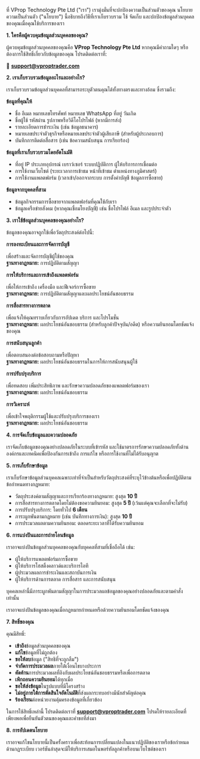 ที่ VProp Technology Pte Ltd ("เรา") เรามุ่งมั่นที่จะปกป้องความเป็นส่วนตัวของคุณ นโยบายความเป็นส่วนตัว ("นโยบาย") นี้อธิบายถึงวิธีที่เราเก็บรวบรวม ใช้ จัดเก็บ และปกป้องข้อมูลส่วนบุคคลของคุณเมื่อคุณใช้บริการของเรา

**1\. ใครคือผู้ควบคุมข้อมูลส่วนบุคคลของคุณ?**

ผู้ควบคุมข้อมูลส่วนบุคคลของคุณคือ **VProp Technology Pte Ltd** หากคุณมีคำถามใดๆ หรือต้องการใช้สิทธิ์เกี่ยวกับข้อมูลของคุณ โปรดติดต่อเราที่:

📧 **[support@vproptrader\.com](mailto:support@vproptrader.com)**

**2\. เราเก็บรวบรวมข้อมูลอะไรและอย่างไร?**

เราเก็บรวบรวมข้อมูลส่วนบุคคลที่สามารถระบุตัวตนคุณได้ทั้งทางตรงและทางอ้อม ซึ่งรวมถึง:

**ข้อมูลที่คุณให้**

- ชื่อ อีเมล หมายเลขโทรศัพท์ หมายเลข WhatsApp ที่อยู่ วันเกิด
- ชื่อผู้ใช้ รหัสผ่าน รูปภาพหรือวิดีโอโปรไฟล์ (หากมีการส่ง)
- รายละเอียดการชำระเงิน (เช่น ข้อมูลธนาคาร)
- หมายเลขประจำตัวธุรกิจหรือหมายเลขประจำตัวผู้เสียภาษี (สำหรับผู้ประกอบการ)
- บันทึกการติดต่อสื่อสาร (เช่น ข้อความสนับสนุน การเรียกร้อง)

**ข้อมูลที่เราเก็บรวบรวมโดยอัตโนมัติ**

- ที่อยู่ IP ประเภทอุปกรณ์ เบราว์เซอร์ ระบบปฏิบัติการ ผู้ให้บริการการเชื่อมต่อ
- การใช้งานเว็บไซต์ (ระยะเวลาการเข้าชม หน้าที่เข้าชม ตำแหน่งทางภูมิศาสตร์)
- การใช้งานแพลตฟอร์ม (เวลาเข้า/ออกจากระบบ การตั้งค่าบัญชี ข้อมูลการซื้อขาย)

**ข้อมูลจากบุคคลที่สาม**

- ข้อมูลกิจกรรมการซื้อขายจากแพลตฟอร์มที่คุณใช้กับเรา
- ข้อมูลเครือข่ายสังคม (หากคุณเชื่อมโยงบัญชี) เช่น ชื่อโปรไฟล์ อีเมล และรูปประจำตัว

**3\. เราใช้ข้อมูลส่วนบุคคลของคุณอย่างไร?**

ข้อมูลของคุณอาจถูกใช้เพื่อวัตถุประสงค์ต่อไปนี้:

**การลงทะเบียนและการจัดการบัญชี**

เพื่อสร้างและจัดการบัญชีผู้ใช้ของคุณ  
**ฐานทางกฎหมาย:** การปฏิบัติตามสัญญา

**การให้บริการและการเข้าถึงแพลตฟอร์ม**

เพื่อให้การเข้าถึง เครื่องมือ และฟีเจอร์การซื้อขาย  
**ฐานทางกฎหมาย:** การปฏิบัติตามสัญญาและผลประโยชน์อันชอบธรรม

**การสื่อสารทางการตลาด**

เพื่อแจ้งให้คุณทราบเกี่ยวกับการอัปเดต บริการ และโปรโมชั่น  
**ฐานทางกฎหมาย:** ผลประโยชน์อันชอบธรรม (สำหรับลูกค้าปัจจุบัน/อดีต) หรือความยินยอมโดยชัดแจ้งของคุณ

**การสนับสนุนลูกค้า**

เพื่อตอบสนองต่อข้อสอบถามหรือปัญหา  
**ฐานทางกฎหมาย:** ผลประโยชน์อันชอบธรรมในการให้การสนับสนุนผู้ใช้

**การปรับปรุงบริการ**

เพื่อทดสอบ เพิ่มประสิทธิภาพ และรักษาความปลอดภัยของแพลตฟอร์มของเรา  
**ฐานทางกฎหมาย:** ผลประโยชน์อันชอบธรรม

**การวิเคราะห์**

เพื่อเข้าใจพฤติกรรมผู้ใช้และปรับปรุงบริการของเรา  
**ฐานทางกฎหมาย:** ผลประโยชน์อันชอบธรรม

**4\. การจัดเก็บข้อมูลและความปลอดภัย**

เราจัดเก็บข้อมูลของคุณอย่างปลอดภัยในระบบที่เข้ารหัส และใช้มาตรการรักษาความปลอดภัยทั้งด้านองค์กรและเทคนิคเพื่อป้องกันการเข้าถึง การแก้ไข หรือการใช้งานที่ไม่ได้รับอนุญาต

**5\. การเก็บรักษาข้อมูล**

เราเก็บรักษาข้อมูลส่วนบุคคลเฉพาะเท่าที่จำเป็นสำหรับวัตถุประสงค์ที่ระบุไว้ข้างต้นหรือเพื่อปฏิบัติตามข้อกำหนดทางกฎหมาย:

- วัตถุประสงค์ตามสัญญาและการเรียกร้องทางกฎหมาย: สูงสุด **10 ปี**
- การสื่อสารทางการตลาดโดยไม่ต้องขอความยินยอม: สูงสุด **5 ปี** (เว้นแต่คุณจะเลือกที่จะไม่รับ)
- การปรับปรุงบริการ: โดยทั่วไป **6 เดือน**
- ภาระผูกพันตามกฎหมาย (เช่น บันทึกทางการเงิน): สูงสุด **10 ปี**
- การประมวลผลตามความยินยอม: ตลอดระยะเวลาที่ได้รับความยินยอม

**6\. การแบ่งปันและการถ่ายโอนข้อมูล**

เราอาจแบ่งปันข้อมูลส่วนบุคคลของคุณกับบุคคลที่สามที่เชื่อถือได้ เช่น:

- ผู้ให้บริการแพลตฟอร์มการซื้อขาย
- ผู้ให้บริการโฮสติ้งคลาวด์และบริการไอที
- ผู้ประมวลผลการชำระเงินและสถาบันการเงิน
- ผู้ให้บริการด้านการตลาด การสื่อสาร และการสนับสนุน

บุคคลเหล่านี้มีภาระผูกพันตามสัญญาในการประมวลผลข้อมูลของคุณอย่างปลอดภัยและตามคำสั่งเท่านั้น

เราอาจแบ่งปันข้อมูลของคุณเมื่อกฎหมายกำหนดหรือด้วยความยินยอมโดยชัดแจ้งของคุณ

**7\. สิทธิ์ของคุณ**

คุณมีสิทธิ์:

- **เข้าถึง**ข้อมูลส่วนบุคคลของคุณ
- **แก้ไข**ข้อมูลที่ไม่ถูกต้อง
- **ขอให้ลบ**ข้อมูล ("สิทธิที่จะถูกลืม")
- **จำกัดการประมวลผล**ภายใต้เงื่อนไขบางประการ
- **คัดค้าน**การประมวลผลที่อิงกับผลประโยชน์อันชอบธรรมหรือเพื่อการตลาด
- **เพิกถอนความยินยอม**ได้ทุกเมื่อ
- **ขอให้ส่งข้อมูล**ในรูปแบบที่มีโครงสร้าง
- **ไม่อยู่ภายใต้การตัดสินใจอัตโนมัติ**ที่ส่งผลกระทบอย่างมีนัยสำคัญต่อคุณ
- **ร้องเรียน**ต่อหน่วยงานคุ้มครองข้อมูลที่เกี่ยวข้อง

ในการใช้สิทธิ์เหล่านี้ โปรดติดต่อเราที่ **[support@vproptrader\.com](mailto:support@vproptrader.com)** โปรดให้รายละเอียดที่เพียงพอเพื่อยืนยันตัวตนของคุณและคำขอที่ส่งมา

**8\. การอัปเดตนโยบาย**

เราอาจแก้ไขนโยบายนี้เป็นครั้งคราวเพื่อสะท้อนการเปลี่ยนแปลงในแนวปฏิบัติของเราหรือข้อกำหนดด้านกฎระเบียบ เวอร์ชันล่าสุดจะมีให้บริการเสมอในพอร์ทัลลูกค้าหรือบนเว็บไซต์ของเรา
